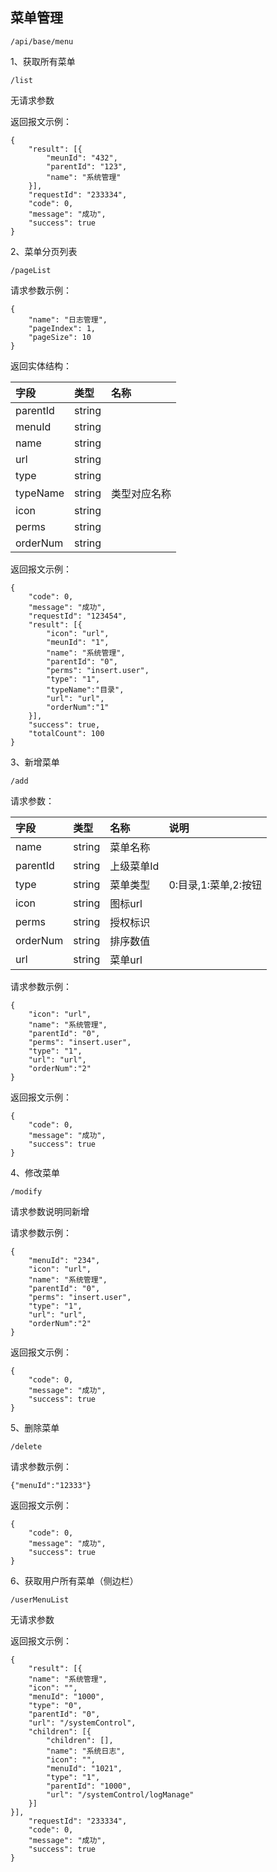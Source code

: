 ## 菜单管理

```
/api/base/menu
```

1、获取所有菜单

```
/list
```

无请求参数

返回报文示例：

```
{
    "result": [{
        "meunId": "432",
        "parentId": "123",
        "name": "系统管理"
    }],
    "requestId": "233334",
    "code": 0,
    "message": "成功",
    "success": true
}
```

2、菜单分页列表

```
/pageList
```

请求参数示例：

```
{
    "name": "日志管理",
    "pageIndex": 1,
    "pageSize": 10
}
```

返回实体结构：

| 字段 | 类型 | 名称 |
| :--- | :--- | :--- |
| parentId | string |  |
| menuId | string |  |
| name | string |  |
| url | string |  |
| type | string |  |
| typeName | string | 类型对应名称 |
| icon | string |  |
| perms | string |  |
| orderNum | string |  |

返回报文示例：

```
{
    "code": 0,
    "message": "成功",
    "requestId": "123454",
    "result": [{
        "icon": "url",
        "meunId": "1",
        "name": "系统管理",
        "parentId": "0",
        "perms": "insert.user",
        "type": "1",
        "typeName":"目录",
        "url": "url",
        "orderNum":"1"
    }],
    "success": true,
    "totalCount": 100
}
```

3、新增菜单

```
/add
```

请求参数：

| 字段 | 类型 | 名称 | 说明 |
| :--- | :--- | :--- | :--- |
| name | string | 菜单名称 |  |
| parentId | string | 上级菜单Id |  |
| type | string | 菜单类型 | 0:目录,1:菜单,2:按钮 |
| icon | string | 图标url |  |
| perms | string | 授权标识 |  |
| orderNum | string | 排序数值 |  |
| url | string | 菜单url |  |

请求参数示例：

```
{
    "icon": "url",
    "name": "系统管理",
    "parentId": "0",
    "perms": "insert.user",
    "type": "1",
    "url": "url",
    "orderNum":"2"
}
```

返回报文示例：

```
{
    "code": 0,
    "message": "成功",
    "success": true
}
```

4、修改菜单

```
/modify
```

请求参数说明同新增

请求参数示例：

```
{
    "menuId": "234",
    "icon": "url",
    "name": "系统管理",
    "parentId": "0",
    "perms": "insert.user",
    "type": "1",
    "url": "url",
    "orderNum":"2"
}
```

返回报文示例：

```
{
    "code": 0,
    "message": "成功",
    "success": true
}
```

5、删除菜单

```
/delete
```

请求参数示例：

```
{"menuId":"12333"}
```

返回报文示例：

```
{
    "code": 0,
    "message": "成功",
    "success": true
}
```

6、获取用户所有菜单（侧边栏）

```
/userMenuList
```

无请求参数

返回报文示例：

```
{
    "result": [{
    "name": "系统管理",
    "icon": "",
    "menuId": "1000",
    "type": "0",
    "parentId": "0",
    "url": "/systemControl",
    "children": [{
        "children": [],
        "name": "系统日志",
        "icon": "",
        "menuId": "1021",
        "type": "1",
        "parentId": "1000",
        "url": "/systemControl/logManage"
    }]
}],
    "requestId": "233334",
    "code": 0,
    "message": "成功",
    "success": true
}
```



